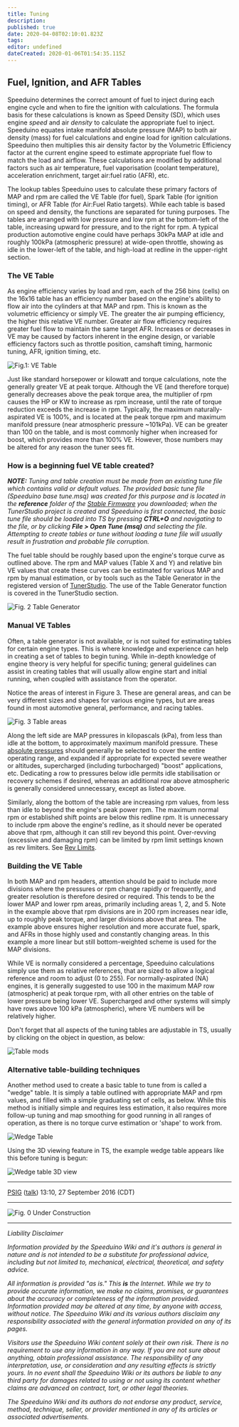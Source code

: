 ```yaml
---
title: Tuning
description: 
published: true
date: 2020-04-08T02:10:01.823Z
tags: 
editor: undefined
dateCreated: 2020-01-06T01:54:35.115Z
---
```


Fuel, Ignition, and AFR Tables
------------------------------

Speeduino determines the correct amount of fuel to inject during each engine cycle and when to fire the ignition with calculations. The formula basis for these calculations is known as Speed Density (SD), which uses engine *speed* and air *density* to calculate the appropriate fuel to inject. Speeduino equates intake manifold absolute pressure (MAP) to both air density (mass) for fuel calculations and engine load for ignition calculations. Speeduino then multiplies this air density factor by the Volumetric Efficiency factor at the current engine speed to estimate appropriate fuel flow to match the load and airflow. These calculations are modified by additional factors such as air temperature, fuel vaporisation (coolant temperature), acceleration enrichment, target air:fuel ratio (AFR), etc.

The lookup tables Speeduino uses to calculate these primary factors of MAP and rpm are called the VE Table (for fuel), Spark Table (for ignition timing), or AFR Table (for Air:Fuel Ratio targets). While each table is based on speed and density, the functions are separated for tuning purposes. The tables are arranged with low pressure and low rpm at the bottom-left of the table, increasing upward for pressure, and to the right for rpm. A typical production automotive engine could have perhaps 30kPa MAP at idle and roughly 100kPa (atmospheric pressure) at wide-open throttle, showing as idle in the lower-left of the table, and high-load at redline in the upper-right section.

### The VE Table

As engine efficiency varies by load and rpm, each of the 256 bins (cells) on the 16x16 table has an efficiency number based on the engine's ability to flow air into the cylinders at that MAP and rpm. This is known as the volumetric efficiency or simply VE. The greater the air pumping efficiency, the higher this relative VE number. Greater air flow efficiency requires greater fuel flow to maintain the same target AFR. Increases or decreases in VE may be caused by factors inherent in the engine design, or variable efficiency factors such as throttle position, camshaft timing, harmonic tuning, AFR, ignition timing, etc.

<img src="http://i.imgur.com/QsBeFjQ.jpg?1" title="Fig.1: VE Table" />

Just like standard horsepower or kilowatt and torque calculations, note the generally greater VE at peak torque. Although the VE (and therefore torque) generally decreases above the peak torque area, the multiplier of rpm causes the HP or KW to increase as rpm increase, until the rate of torque reduction exceeds the increase in rpm. Typically, the maximum naturally-aspirated VE is 100%, and is located at the peak torque rpm and maximum manifold pressure (near atmospheric pressure ~101kPa). VE can be greater than 100 on the table, and is most commonly higher when increased for boost, which provides more than 100% VE. However, those numbers may be altered for any reason the tuner sees fit.

### How is a beginning fuel VE table created?

***NOTE:** Tuning and table creation must be made from an existing tune file which contains valid or default values. The provided basic tune file (Speeduino base tune.msq) was created for this purpose and is located in the **reference** folder of the [Stable Firmware](http://speeduino.com/wiki/index.php/Compiling_and_Installing_Firmware#Latest_Stable_Firmware%7CLatest) you downloaded; when the TunerStudio project is created and Speeduino is first connected, the basic tune file should be loaded into TS by pressing **CTRL+O** and navigating to the file, or by clicking **File &gt; Open Tune (msq)** and selecting the file. Attempting to create tables or tune without loading a tune file will usually result in frustration and probable file corruption.*

The fuel table should be roughly based upon the engine's torque curve as outlined above. The rpm and MAP values (Table X and Y) and relative bin VE values that create these curves can be estimated for various MAP and rpm by manual estimation, or by tools such as the Table Generator in the registered version of [TunerStudio](http://www.tunerstudio.com/index.php/tuner-studio). The use of the Table Generator function is covered in the TunerStudio section.

<img src="http://i.imgur.com/UrSMeIs.png" title="Fig. 2 Table Generator" />

### Manual VE Tables

Often, a table generator is not available, or is not suited for estimating tables for certain engine types. This is where knowledge and experience can help in creating a set of tables to begin tuning. While in-depth knowledge of engine theory is very helpful for specific tuning; general guidelines can assist in creating tables that will usually allow engine start and initial running, when coupled with assistance from the operator.

Notice the areas of interest in Figure 3. These are general areas, and can be very different sizes and shapes for various engine types, but are areas found in most automotive general, performance, and racing tables.

<img src="http://i.imgur.com/Cim526L.jpg?1" title="Fig. 3 Table areas" />

Along the left side are MAP pressures in kilopascals (kPa), from less than idle at the bottom, to approximately maximum manifold pressure. These [absolute pressures](https://en.wikipedia.org/wiki/Pressure_measurement#Absolute.2C_gauge_and_differential_pressures_-_zero_reference) should generally be selected to cover the entire operating range, and expanded if appropriate for expected severe weather or altitudes, supercharged (including turbocharged) "boost" applications, etc. Dedicating a row to pressures below idle permits idle stabilisation or recovery schemes if desired, whereas an additional row above atmospheric is generally considered unnecessary, except as listed above.

Similarly, along the bottom of the table are increasing rpm values, from less than idle to beyond the engine's peak power rpm. The maximum normal rpm or established shift points are below this redline rpm. It is unnecessary to include rpm above the engine's redline, as it should never be operated above that rpm, although it can still rev beyond this point. Over-revving (excessive and damaging rpm) can be limited by rpm limit settings known as rev limiters. See [Rev Limits](Rev_Limits "wikilink").

### Building the VE Table

In both MAP and rpm headers, attention should be paid to include more divisions where the pressures or rpm change rapidly or frequently, and greater resolution is therefore desired or required. This tends to be the lower MAP and lower rpm areas, primarily including areas 1, 2, and 5. Note in the example above that rpm divisions are in 200 rpm increases near idle, up to roughly peak torque, and larger divisions above that area. The example above ensures higher resolution and more accurate fuel, spark, and AFRs in those highly used and constantly changing areas. In this example a more linear but still bottom-weighted scheme is used for the MAP divisions.

While VE is normally considered a percentage, Speeduino calculations simply use them as relative references, that are sized to allow a logical reference and room to adjust (0 to 255). For normally-aspirated (NA) engines, it is generally suggested to use 100 in the maximum MAP row (atmospheric) at peak torque rpm, with all other entries on the table of lower pressure being lower VE. Supercharged and other systems will simply have rows above 100 kPa (atmospheric), where VE numbers will be relatively higher.

Don't forget that all aspects of the tuning tables are adjustable in TS, usually by clicking on the object in question, as below:

<img src="http://i.imgur.com/q6LnLb2.png?1" title="Table mods" />

### Alternative table-building techniques

Another method used to create a basic table to tune from is called a "wedge" table. It is simply a table outlined with appropriate MAP and rpm values, and filled with a simple graduating set of cells, as below. While this method is initially simple and requires less estimation, it also requires more follow-up tuning and map smoothing for good running in all ranges of operation, as there is no torque curve estimation or 'shape' to work from.

<img src="http://i.imgur.com/1kRVjCW.png?1" title="Wedge Table" />

Using the 3D viewing feature in TS, the example wedge table appears like this before tuning is begun:

<img src="http://i.imgur.com/B6DJI5K.png?1" title="Wedge table 3D view" />

------------------------------------------------------------------------

[PSIG](User:PSIG "wikilink") ([talk](User_talk:PSIG "wikilink")) 13:10, 27 September 2016 (CDT)

------------------------------------------------------------------------

<img src="http://i.imgur.com/C4aONuj.png" title="Fig. 0 Under Construction" />

------------------------------------------------------------------------

*Liability Disclaimer*

*Information provided by the Speeduino Wiki and it's authors is general in nature and is not intended to be a substitute for professional advice, including but not limited to, mechanical, electrical, theoretical, and safety advice.*

*All information is provided "as is." This **is** the Internet. While we try to provide accurate information, we make no claims, promises, or guarantees about the accuracy or completeness of the information provided. Information provided may be altered at any time, by anyone with access, without notice. The Speeduino Wiki and its various authors disclaim any responsibility associated with the general information provided on any of its pages.*

*Visitors use the Speeduino Wiki content solely at their own risk. There is no requirement to use any information in any way. If you are not sure about anything, obtain professional assistance. The responsibility of any interpretation, use, or consideration and any resulting effects is strictly yours. In no event shall the Speeduino Wiki or its authors be liable to any third party for damages related to using or not using its content whether claims are advanced on contract, tort, or other legal theories.*

*The Speeduino Wiki and its authors do not endorse any product, service, method, technique, seller, or provider mentioned in any of its articles or associated advertisements.*
